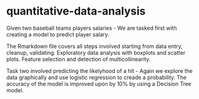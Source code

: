 # quantitative-data-analysis

Given two baseball teams players salaries - We are tasked first with creating a model to predict player salary.

The Rmarkdown file covers all steps involved starting from data entry, cleanup, validating. Exploratory data analysis with boxplots and scatter plots. Feature selection and detection of multicollinearity. 

Task two involved predicting the likelyhood of a hit - Again we explore the data graphically and use logistic regression to creade a probability. The accuracy of the model is improved upon by 10% by using a Decision Tree model.
